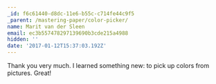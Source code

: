 ```yaml
---
_id: f6c61440-d8dc-11e6-b55c-c714fe44c9f5
_parent: /mastering-paper/color-picker/
name: Marit van der Sleen
email: ec3b557478297139690b3cde215a4988
hidden: ''
date: '2017-01-12T15:37:03.192Z'
---
```


Thank you very much. I learned something new: to pick up colors from pictures.
Great!
